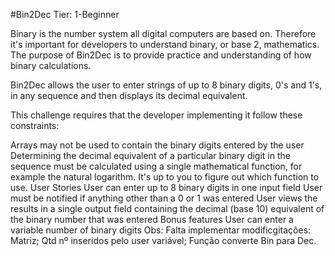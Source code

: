 #Bin2Dec Tier: 1-Beginner

Binary is the number system all digital computers are based on. Therefore it's important for developers to understand binary, or base 2, mathematics. The purpose of Bin2Dec is to provide practice and understanding of how binary calculations.

Bin2Dec allows the user to enter strings of up to 8 binary digits, 0's and 1's, in any sequence and then displays its decimal equivalent.

This challenge requires that the developer implementing it follow these constraints:

Arrays may not be used to contain the binary digits entered by the user Determining the decimal equivalent of a particular binary digit in the sequence must be calculated using a single mathematical function, for example the natural logarithm. It's up to you to figure out which function to use. User Stories User can enter up to 8 binary digits in one input field User must be notified if anything other than a 0 or 1 was entered User views the results in a single output field containing the decimal (base 10) equivalent of the binary number that was entered Bonus features User can enter a variable number of binary digits Obs: Falta implementar modificgitações: Matriz; Qtd nº inseridos pelo user variável; Função converte Bin para Dec.
